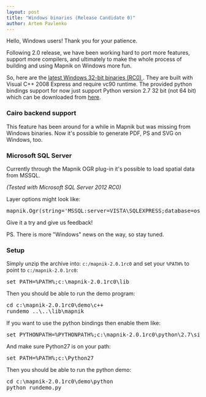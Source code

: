 ```yaml
---
layout: post
title: "Windows binaries (Release Candidate 0)"
author: Artem Pavlenko
---
```


Hello, Windows users! Thank you for your patience.

Following 2.0 release, we have been working hard to port more features, support more compilers, and ultimately to make the whole process of building and using Mapnik on Windows more fun.

So, here are the <a href="https://github.com/downloads/mapnik/mapnik/mapnik-2.0.1rc0.zip">latest Windows 32-bit binaries (RC0) </a>. They are built with Visual C++ 2008 Express and require vc90 runtime. The provided python bindings support for now just support Python version 2.7 32 bit (not 64 bit) which can be downloaded from [here](http://www.python.org/ftp/python/2.7.2/python-2.7.2.msi). 

### Cairo backend support

This feature has been around for a while in Mapnik but was missing from Windows binaries.
Now it's possible to generate PDF, PS and SVG on Windows, too.

### Microsoft SQL Server

Currently through the Mapnik OGR plug-in it's possible to load spatial data from MSSQL.

<i>(Tested with Microsoft SQL Server 2012 RC0)</i>

Layer options might look like:

<pre>
mapnik.Ogr(string='MSSQL:server=VISTA\SQLEXPRESS;database=osm;trusted_connection=yes',layer='roads',encoding="latin1")
</pre>

Give it a try and give us feedback!

PS. There is more "Windows" news on the way, so stay tuned.

### Setup

Simply unzip the archive into: `c:/mapnik-2.0.1rc0` and set your `%PATH%` to point to `c:/mapnik-2.0.1rc0`:

<pre>
set PATH=%PATH%;c:\mapnik-2.0.1rc0\lib
</pre>

Then you should be able to run the demo program:

<pre>
cd c:\mapnik-2.0.1rc0\demo\c++
rundemo ..\..\lib\mapnik
</pre>

If you want to use the python bindings then enable them like:

<pre>
set PYTHONPATH=%PYTHONPATH%;c:\mapnik-2.0.1rc0\python\2.7\site-packages;
</pre>

And make sure Python27 is on your path:

<pre>
set PATH=%PATH%;c:\Python27
</pre>

Then you should be able to run the python demo:

<pre>
cd c:\mapnik-2.0.1rc0\demo\python
python rundemo.py
</pre>







